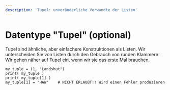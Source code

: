 ```yaml
---
description: 'Tupel: unveränderliche Verwandte der Listen'
---
```


# Datentype "Tupel" \(optional\)

Tupel sind ähnliche, aber einfachere Konstruktionen als Listen. Wir unterscheiden Sie von Listen durch den Gebrauch von runden Klammern. Wir gehen näher auf Tupel ein, wenn wir sie das erste Mal brauchen.

```text
my_tuple = (1, "Landshut")
print( my_tuple )
print( my_tuple[1] )
my_tuple[1] = "HAW"    # NICHT ERLAUBT!! Wird einen Fehler produzieren
```



